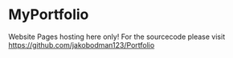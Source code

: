 # MyPortfolio
Website Pages hosting here only! For the sourcecode please visit https://github.com/jakobodman123/Portfolio
